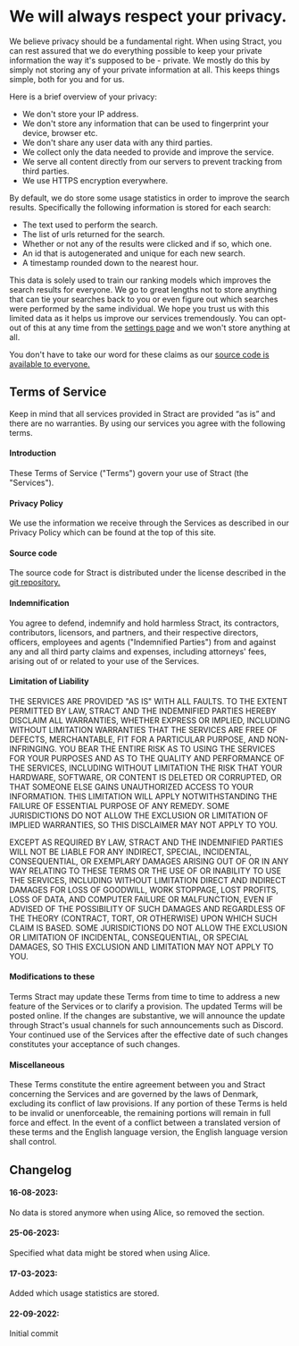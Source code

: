 # We will always respect your privacy.

We believe privacy should be a fundamental right. When using Stract, you can rest assured that we do everything
possible to keep your private information the way it's supposed to be - private.
We mostly do this by simply not storing any of your private information at all.
This keeps things simple, both for you and for us.

Here is a brief overview of your privacy:

- We don't store your IP address.
- We don't store any information that can be used to fingerprint your device,
  browser etc.
- We don't share any user data with any third parties.
- We collect only the data needed to provide and improve the service.
- We serve all content directly from our servers to prevent tracking from third
  parties.
- We use HTTPS encryption everywhere.

By default, we do store some usage statistics in order to improve the search
results. Specifically the following information is stored for each search:

- The text used to perform the search.
- The list of urls returned for the search.
- Whether or not any of the results were clicked and if so, which one.
- An id that is autogenerated and unique for each new search.
- A timestamp rounded down to the nearest hour.

This data is solely used to train our ranking models which improves the search
results for everyone. We go to great lengths not to store anything that can tie
your searches back to you or even figure out which searches were performed by
the same individual. We hope you trust us with this limited data as it helps us
improve our services tremendously. You can opt-out of this at any time from the
[settings page](/settings/privacy) and we won't store anything at all.

You don't have to take our word for these claims as our
[source code is available to everyone.](https://github.com/StractOrg/stract)

## Terms of Service

Keep in mind that all services provided in Stract are provided “as is” and there
are no warranties. By using our services you agree with the following terms.

#### Introduction

These Terms of Service ("Terms") govern your use of Stract (the "Services").

#### Privacy Policy

We use the information we receive through the Services as described in our
Privacy Policy which can be found at the top of this site.

#### Source code

The source code for Stract is distributed under the license described in the
[git repository.](https://github.com/StractOrg/Stract/blob/main/LICENSE.md)

#### Indemnification

You agree to defend, indemnify and hold harmless Stract, its contractors,
contributors, licensors, and partners, and their respective directors, officers,
employees and agents ("Indemnified Parties") from and against any and all third
party claims and expenses, including attorneys' fees, arising out of or related
to your use of the Services.

#### Limitation of Liability

THE SERVICES ARE PROVIDED "AS IS" WITH ALL FAULTS. TO THE EXTENT PERMITTED BY LAW,
STRACT AND THE INDEMNIFIED PARTIES HEREBY DISCLAIM ALL WARRANTIES, WHETHER EXPRESS OR IMPLIED,
INCLUDING WITHOUT LIMITATION WARRANTIES THAT THE SERVICES ARE FREE OF DEFECTS, MERCHANTABLE,
FIT FOR A PARTICULAR PURPOSE, AND NON-INFRINGING. YOU BEAR THE ENTIRE RISK AS TO USING THE
SERVICES FOR YOUR PURPOSES AND AS TO THE QUALITY AND PERFORMANCE OF THE SERVICES, INCLUDING
WITHOUT LIMITATION THE RISK THAT YOUR HARDWARE, SOFTWARE, OR CONTENT IS DELETED OR CORRUPTED,
OR THAT SOMEONE ELSE GAINS UNAUTHORIZED ACCESS TO YOUR INFORMATION.
THIS LIMITATION WILL APPLY NOTWITHSTANDING THE FAILURE OF ESSENTIAL PURPOSE OF ANY REMEDY.
SOME JURISDICTIONS DO NOT ALLOW THE EXCLUSION OR LIMITATION
OF IMPLIED WARRANTIES, SO THIS DISCLAIMER MAY NOT APPLY TO YOU.

EXCEPT AS REQUIRED BY LAW, STRACT AND THE INDEMNIFIED PARTIES WILL NOT BE LIABLE FOR ANY
INDIRECT, SPECIAL, INCIDENTAL, CONSEQUENTIAL, OR EXEMPLARY DAMAGES ARISING OUT OF OR IN
ANY WAY RELATING TO THESE TERMS OR THE USE OF OR INABILITY TO USE THE SERVICES, INCLUDING
WITHOUT LIMITATION DIRECT AND INDIRECT DAMAGES FOR LOSS OF GOODWILL, WORK STOPPAGE, LOST
PROFITS, LOSS OF DATA, AND COMPUTER FAILURE OR MALFUNCTION, EVEN IF ADVISED OF THE POSSIBILITY
OF SUCH DAMAGES AND REGARDLESS OF THE THEORY (CONTRACT, TORT, OR OTHERWISE) UPON WHICH SUCH
CLAIM IS BASED. SOME JURISDICTIONS DO NOT ALLOW THE EXCLUSION OR LIMITATION OF INCIDENTAL,
CONSEQUENTIAL, OR SPECIAL DAMAGES, SO THIS EXCLUSION AND LIMITATION MAY NOT APPLY TO YOU.

#### Modifications to these

Terms Stract may update these Terms from time to time to address a new feature
of the Services or to clarify a provision. The updated Terms will be posted
online. If the changes are substantive, we will announce the update through
Stract's usual channels for such announcements such as Discord. Your continued
use of the Services after the effective date of such changes constitutes your
acceptance of such changes.

#### Miscellaneous

These Terms constitute the entire agreement between you and Stract concerning
the Services and are governed by the laws of Denmark, excluding its conflict of
law provisions. If any portion of these Terms is held to be invalid or
unenforceable, the remaining portions will remain in full force and effect. In
the event of a conflict between a translated version of these terms and the
English language version, the English language version shall control.

## Changelog

#### 16-08-2023:

No data is stored anymore when using Alice, so removed the section.

#### 25-06-2023:

Specified what data might be stored when using Alice.

#### 17-03-2023:

Added which usage statistics are stored.

#### 22-09-2022:

Initial commit

